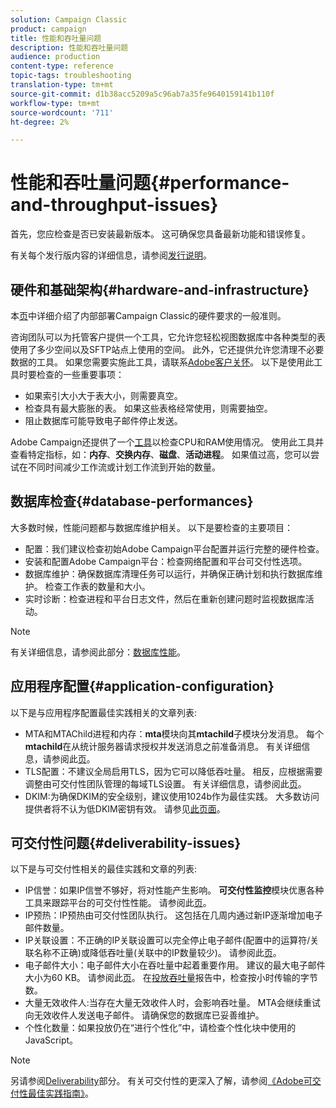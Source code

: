 ```yaml
---
solution: Campaign Classic
product: campaign
title: 性能和吞吐量问题
description: 性能和吞吐量问题
audience: production
content-type: reference
topic-tags: troubleshooting
translation-type: tm+mt
source-git-commit: d1b38acc5209a5c96ab7a35fe9640159141b110f
workflow-type: tm+mt
source-wordcount: '711'
ht-degree: 2%

---
```



# 性能和吞吐量问题{#performance-and-throughput-issues}

首先，您应检查是否已安装最新版本。 这可确保您具备最新功能和错误修复。

有关每个发行版内容的详细信息，请参阅[发行说明](../../rn/using/latest-release.md)。

## 硬件和基础架构{#hardware-and-infrastructure}

本[页](https://helpx.adobe.com/cn/campaign/kb/hardware-sizing-guide.html)中详细介绍了内部部署Campaign Classic的硬件要求的一般准则。

咨询团队可以为托管客户提供一个工具，它允许您轻松视图数据库中各种类型的表使用了多少空间以及SFTP站点上使用的空间。 此外，它还提供允许您清理不必要数据的工具。 如果您需要实施此工具，请联系[Adobe客户关怀](https://helpx.adobe.com/enterprise/admin-guide.html/enterprise/using/support-for-experience-cloud.ug.html)。 以下是使用此工具时要检查的一些重要事项：

* 如果索引大小大于表大小，则需要真空。
* 检查具有最大膨胀的表。 如果这些表格经常使用，则需要抽空。
* 阻止数据库可能导致电子邮件停止发送。

Adobe Campaign还提供了一个[工具](../../production/using/monitoring-processes.md#manual-monitoring)以检查CPU和RAM使用情况。 使用此工具并查看特定指标，如：**内存**、**交换内存**、**磁盘**、**活动进程**。 如果值过高，您可以尝试在不同时间减少工作流或计划工作流到开始的数量。

## 数据库检查{#database-performances}

大多数时候，性能问题都与数据库维护相关。 以下是要检查的主要项目：

* 配置：我们建议检查初始Adobe Campaign平台配置并运行完整的硬件检查。
* 安装和配置Adobe Campaign平台：检查网络配置和平台可交付性选项。
* 数据库维护：确保数据库清理任务可以运行，并确保正确计划和执行数据库维护。 检查工作表的数量和大小。
* 实时诊断：检查进程和平台日志文件，然后在重新创建问题时监视数据库活动。

>[!NOTE]
>
>有关详细信息，请参阅此部分：[数据库性能](../../production/using/database-performances.md)。

## 应用程序配置{#application-configuration}

以下是与应用程序配置最佳实践相关的文章列表:

* MTA和MTAChild进程和内存：**mta**&#x200B;模块向其&#x200B;**mtachild**&#x200B;子模块分发消息。 每个&#x200B;**mtachild**&#x200B;在从统计服务器请求授权并发送消息之前准备消息。 有关详细信息，请参阅此[页](../../installation/using/email-deliverability.md)。
* TLS配置：不建议全局启用TLS，因为它可以降低吞吐量。 相反，应根据需要调整由可交付性团队管理的每域TLS设置。 有关详细信息，请参阅此[页](../../installation/using/email-deliverability.md#mx-configuration)。
* DKIM:为确保DKIM的安全级别，建议使用1024b作为最佳实践。 大多数访问提供者将不认为低DKIM密钥有效。 请参见[此页面](https://experienceleague.adobe.com/docs/deliverability-learn/deliverability-best-practice-guide/transition-process/infrastructure.html#authentication)。

## 可交付性问题{#deliverability-issues}

以下是与可交付性相关的最佳实践和文章的列表:

* IP信誉：如果IP信誉不够好，将对性能产生影响。 **可交付性监控**&#x200B;模块优惠各种工具来跟踪平台的可交付性性能。 请参阅此[页](../../delivery/using/monitoring-deliverability.md)。
* IP预热：IP预热由可交付性团队执行。 这包括在几周内通过新IP逐渐增加电子邮件数量。
* IP关联设置：不正确的IP关联设置可以完全停止电子邮件(配置中的运算符/关联名称不正确)或降低吞吐量(关联中的IP数量较少)。 请参阅此[页](../../installation/using/email-deliverability.md#list-of-ip-addresses-to-use)。
* 电子邮件大小：电子邮件大小在吞吐量中起着重要作用。 建议的最大电子邮件大小为60 KB。 请参阅此[页](https://helpx.adobe.com/legal/product-descriptions/campaign.html)。 在[投放吞吐量](../../reporting/using/global-reports.md#delivery-throughput)报告中，检查按小时传输的字节数。
* 大量无效收件人:当存在大量无效收件人时，会影响吞吐量。 MTA会继续重试向无效收件人发送电子邮件。 请确保您的数据库已妥善维护。
* 个性化数量：如果投放仍在“进行个性化”中，请检查个性化块中使用的JavaScript。

>[!NOTE]
>
>另请参阅[Deliverability](../../delivery/using/about-deliverability.md)部分。 有关可交付性的更深入了解，请参阅[《Adobe可交付性最佳实践指南》](https://experienceleague.adobe.com/docs/deliverability-learn/deliverability-best-practice-guide/introduction.html)。
